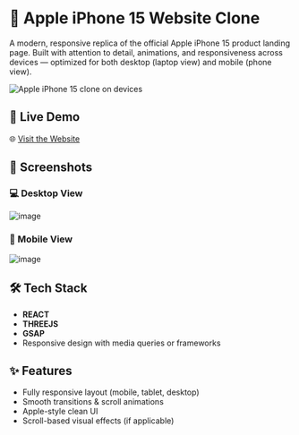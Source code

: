 # 🍎 Apple iPhone 15 Website Clone

A modern, responsive replica of the official Apple iPhone 15 product landing page. Built with attention to detail, animations, and responsiveness across devices — optimized for both desktop (laptop view) and mobile (phone view).

![Apple iPhone 15 clone on devices](./assets/screenshots/iphone15-clone-devices.png)

## 🚀 Live Demo

🌐 [Visit the Website](https://dm-apple.netlify.app/)

## 📸 Screenshots

### 💻 Desktop View
![image](https://github.com/user-attachments/assets/565cfcd4-8c86-4496-a3d6-2e7c51d8d8c6)


### 📱 Mobile View
![image](https://github.com/user-attachments/assets/b12fc961-cc1f-4c5b-ab7b-d125f091b68d)


## 🛠️ Tech Stack

- **REACT**
- **THREEJS** 
- **GSAP** 
- Responsive design with media queries or frameworks

## ✨ Features

- Fully responsive layout (mobile, tablet, desktop)
- Smooth transitions & scroll animations
- Apple-style clean UI
- Scroll-based visual effects (if applicable)


